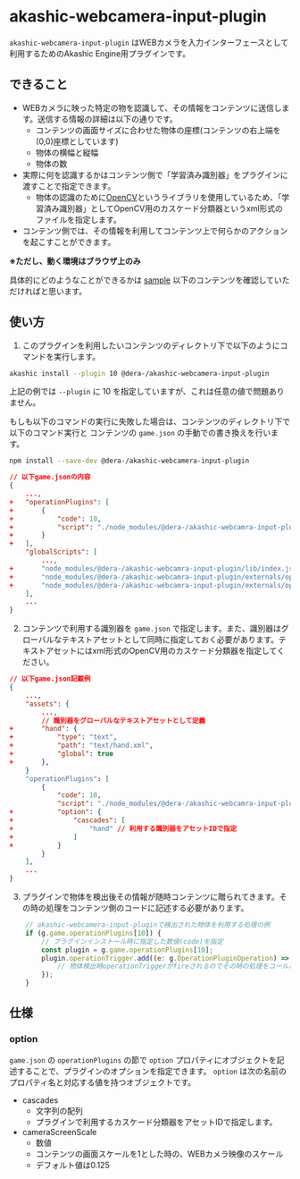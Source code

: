 # akashic-webcamera-input-plugin
`akashic-webcamera-input-plugin` はWEBカメラを入力インターフェースとして利用するためのAkashic Engine用プラグインです。

## できること
* WEBカメラに映った特定の物を認識して、その情報をコンテンツに送信します。送信する情報の詳細は以下の通りです。
  * コンテンツの画面サイズに合わせた物体の座標(コンテンツの右上端を(0,0)座標としています)
  * 物体の横幅と縦幅
  * 物体の数
* 実際に何を認識するかはコンテンツ側で「学習済み識別器」をプラグインに渡すことで指定できます。
  * 物体の認識のために[OpenCV](https://opencv.org/)というライブラリを使用しているため、「学習済み識別器」としてOpenCV用のカスケード分類器というxml形式のファイルを指定します。
* コンテンツ側では、その情報を利用してコンテンツ上で何らかのアクションを起こすことができます。

**※ただし、動く環境はブラウザ上のみ**

具体的にどのようなことができるかは [sample](./sample) 以下のコンテンツを確認していただければと思います。

## 使い方
1. このプラグインを利用したいコンテンツのディレクトリ下で以下のようにコマンドを実行します。

```sh
akashic install --plugin 10 @dera-/akashic-webcamera-input-plugin
```
上記の例では `--plugin` に 10 を指定していますが、これは任意の値で問題ありません。


もしも以下のコマンドの実行に失敗した場合は、コンテンツのディレクトリ下で以下のコマンド実行と コンテンツの `game.json` の手動での書き換えを行います。
```sh
npm install --save-dev @dera-/akashic-webcamera-input-plugin
```

```json
// 以下game.jsonの内容
{
	...,
+	"operationPlugins": [
+		{
+			"code": 10,
+			"script": "./node_modules/@dera-/akashic-webcamra-input-plugin/lib/index.js",
+		}
+	],
	"globalScripts": [
		...,
+		"node_modules/@dera-/akashic-webcamra-input-plugin/lib/index.js",
+		"node_modules/@dera-/akashic-webcamra-input-plugin/externals/opencv.js",
+		"node_modules/@dera-/akashic-webcamra-input-plugin/externals/opencvUtils.js"
	],
	...
}
```

2. コンテンツで利用する識別器を `game.json` で指定します。また、識別器はグローバルなテキストアセットとして同時に指定しておく必要があります。テキストアセットにはxml形式のOpenCV用のカスケード分類器を指定してください。
```json
// 以下game.json記載例
{
	...,
	"assets": {
		...,
		// 識別器をグローバルなテキストアセットとして定義
+		"hand": {
+			"type": "text",
+			"path": "text/hand.xml",
+			"global": true
+		},
	}
	"operationPlugins": [
		{
			"code": 10,
			"script": "./node_modules/@dera-/akashic-webcamra-input-plugin/lib/index.js",
+			"option": {
+				"cascades": [
+					"hand" // 利用する識別器をアセットIDで指定
+				]
+			}
		}
	],
	...
}
```

3. プラグインで物体を検出後その情報が随時コンテンツに贈られてきます。その時の処理をコンテンツ側のコードに記述する必要があります。
```javascript
	// akashic-webcamera-input-pluginで検出された物体を利用する処理の例
	if (g.game.operationPlugins[10]) {
		// プラグインインストール時に指定した数値(code)を指定
		const plugin = g.game.operationPlugins[10];
		plugin.operationTrigger.add((e: g.OperationPluginOperation) => {
			// 物体検出時operationTriggerがfireされるのでその時の処理をコールバック内に記載する
		});
	}
```

## 仕様
### option
`game.json` の `operationPlugins` の節で `option` プロパティにオブジェクトを記述することで、プラグインのオプションを指定できます。 `option` は次の名前のプロパティ名と対応する値を持つオブジェクトです。

* cascades
  * 文字列の配列
  * プラグインで利用するカスケード分類器をアセットIDで指定します。
* cameraScreenScale
  * 数値
  * コンテンツの画面スケールを1とした時の、WEBカメラ映像のスケール
  * デフォルト値は0.125
